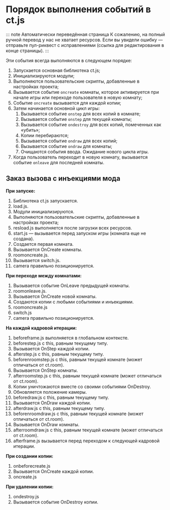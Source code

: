 # Порядок выполнения событий в ct.js

::: note Автоматически переведённая страница
К сожалению, на полный ручной перевод у нас не хватает ресурсов.
Если вы увидели ошибку — отправьте пул-риквест с исправлениями (ссылка для редактирования в конце страницы).
:::

Эти события всегда выполняются в следующем порядке:

1. Запускается основная библиотека ct.js;
2. Инициализируются модули;
3. Выполняются пользовательские скрипты, добавленные в настройках проекта;
4. Вызывается событие `oncreate` комнаты, которое активируется при начале игры или переходе пользователя в новую комнату;
5. Событие `oncreate` вызывается для каждой копии;
6. Затем начинается основной цикл игры:
    1. Вызывается событие `onstep` для всех копий в комнате;
    2. Вызывается событие `onstep` для текущей комнаты;
    3. Вызывается событие `ondestroy` для всех копий, помеченных как «убить»;
    4. Копии перебираются;
    5. Вызывается событие `ondraw` для всех копий;
    6. Вызывается событие `ondraw` для комнаты;
    7. Очищаются события ввода. Ожидание нового цикла игры.
7. Когда пользователь переходит в новую комнату, вызывается событие `onleave` для последней комнаты.

## Заказ вызова с инъекциями мода

**При запуске:**

1. Библиотека ct.js запускается.
2. load.js.
3. Модули инициализируются.
4. Выполняются пользовательские скрипты, добавленные в настройках проекта;
5. resload.js выполняется после загрузки всех ресурсов.
6. start.js — вызывается перед запуском игры (комната еще не создана).
7. Создается первая комната.
8. Вызывается OnCreate комнаты.
9. roomoncreate.js.
10. Вызывается switch.js.
11. camera правильно позиционируется.

**При переходе между комнатами:**

1. Вызывается событие OnLeave предыдущей комнаты.
2. roomonleave.js.
3. Вызывается OnCreate новой комнаты.
4. Создаются копии с любыми событиями и инъекциями.
5. roomoncreate.js
6. switch.js
7. camera правильно позиционируется.

**На каждой кадровой итерации:**

1. beforeframe.js выполняется в глобальном контексте.
2. beforestep.js с this, равным текущему типу.
3. Вызывается OnStep каждой копии.
4. afterstep.js с this, равным текущему типу.
5. beforenroomstep.js с this, равным текущей комнате (может отличаться от ct.room).
6. Вызывается OnStep комнаты.
7. afterroomstep.js с this, равным текущей комнате (может отличаться от ct.room).
8. Копии уничтожаются вместе со своими событиями OnDestroy.
9. Обновляется положение камеры.
10. beforedraw.js с this, равным текущему типу.
11. Вызывается OnDraw каждой копии.
12. afterdraw.js с this, равным текущему типу.
13. beforenroomdraw.js с this, равным текущей комнате (может отличаться от ct.room).
14. Вызывается OnDraw комнаты.
15. afterroomdraw.js с this, равным текущей комнате (может отличаться от ct.room).
16. afterframe.js вызывается перед переходом к следующей кадровой итерации.

**При создании копии:**

1. onbeforecreate.js
2. Вызывается OnCreate каждой копии.
3. oncreate.js

**При удалении копии:**

1. ondestroy.js
2. Вызывается событие OnDestroy копии.

